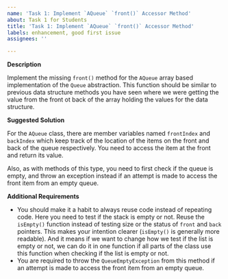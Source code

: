 ```yaml
---
name: 'Task 1: Implement `AQueue` `front()` Accessor Method'
about: Task 1 for Students
title: 'Task 1: Implement `AQueue` `front()` Accessor Method'
labels: enhancement, good first issue
assignees: ''

---
```


**Description**

Implement the missing `front()` method for the `AQueue` array based implementation
of the `Queue` abstraction.  This function should be similar to previous data
structure methods you have seen where we were getting the value from the
front ot back of the array holding the values for the data structure.

**Suggested Solution**

For the `AQueue` class, there are member variables named `frontIndex` and `backIndex`
which keep track of the location of the items on the front and back of the queue
respectively.  You need to access the item at the front and return its value.

Also, as with methods of this type, you need to first check if the queue is
empty, and throw an exception instead if an attempt is made to access the front
item from an empty queue.

**Additional Requirements**

- You should make it a habit to always reuse code instead of repeating code.  Here you need to test if the stack is empty or not.  Reuse the `isEmpty()` function instead of testing size or the status of `front` and `back` pointers.  This makes your intention clearer (`isEmpty()` is generally more readable).  And it means if we want to change how we test if the list is empty or not, we can do it in one function if all parts of the class use this function when checking if the list is empty or not. 
- You are required to throw the `QueueEmptyException` from this method if an attempt is made to access the front item from an empty queue.
